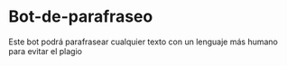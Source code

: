 # Bot-de-parafraseo
Este bot podrá parafrasear cualquier texto con un lenguaje más humano para evitar el plagio 
